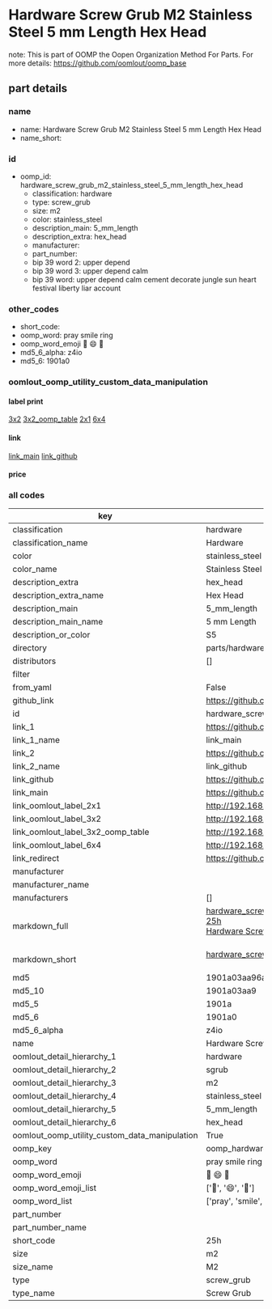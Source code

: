 # Hardware Screw Grub M2 Stainless Steel 5 mm Length Hex Head  

note: This is part of OOMP the Oopen Organization Method For Parts. For more details: https://github.com/oomlout/oomp_base

##  part details
  







### name
* name: Hardware Screw Grub M2 Stainless Steel 5 mm Length Hex Head
* name_short: 
### id
* oomp_id: hardware_screw_grub_m2_stainless_steel_5_mm_length_hex_head
  * classification: hardware
  * type: screw_grub
  * size: m2
  * color: stainless_steel
  * description_main: 5_mm_length
  * description_extra: hex_head
  * manufacturer: 
  * part_number: 
  * bip 39 word 2: upper depend
  * bip 39 word 3: upper depend calm
  * bip 39 word: upper depend calm cement decorate jungle sun heart festival liberty liar account

### other_codes
* short_code: 
* oomp_word: pray smile ring
* oomp_word_emoji :pray: :smile: :ring:
* md5_6_alpha: z4io
* md5_6: 1901a0






### oomlout_oomp_utility_custom_data_manipulation
#### label print
[3x2](http://192.168.1.245:1112/?label=oomp%20z4io)
[3x2_oomp_table](http://192.168.1.108:1112/?label=oomp%20z4io)
[2x1](http://192.168.1.242:1112/?label=oomp%20z4io)
[6x4](http://192.168.1.55:1112/?label=oomp%20z4io)    

#### link

[link_main](https://github.com/oomlout/oomlout_oomp_version_1_messy/tree/main/parts/hardware_screw_grub_m2_stainless_steel_5_mm_length_hex_head) [link_github](https://github.com/oomlout/oomlout_oomp_version_1_messy/tree/main/parts/hardware_screw_grub_m2_stainless_steel_5_mm_length_hex_head)                             

#### price







### all codes 
| key | value |  
| --- | --- |  
| classification | hardware |  
| classification_name | Hardware |  
| color | stainless_steel |  
| color_name | Stainless Steel |  
| description_extra | hex_head |  
| description_extra_name | Hex Head |  
| description_main | 5_mm_length |  
| description_main_name | 5 mm Length |  
| description_or_color | S5 |  
| directory | parts/hardware_screw_grub_m2_stainless_steel_5_mm_length_hex_head |  
| distributors | [] |  
| filter |  |  
| from_yaml | False |  
| github_link | https://github.com/oomlout/oomlout_oomp_part_src/tree/main/parts/hardware_screw_grub_m2_stainless_steel_5_mm_length_hex_head |  
| id | hardware_screw_grub_m2_stainless_steel_5_mm_length_hex_head |  
| link_1 | https://github.com/oomlout/oomlout_oomp_version_1_messy/tree/main/parts/hardware_screw_grub_m2_stainless_steel_5_mm_length_hex_head |  
| link_1_name | link_main |  
| link_2 | https://github.com/oomlout/oomlout_oomp_version_1_messy/tree/main/parts/hardware_screw_grub_m2_stainless_steel_5_mm_length_hex_head |  
| link_2_name | link_github |  
| link_github | https://github.com/oomlout/oomlout_oomp_version_1_messy/tree/main/parts/hardware_screw_grub_m2_stainless_steel_5_mm_length_hex_head |  
| link_main | https://github.com/oomlout/oomlout_oomp_version_1_messy/tree/main/parts/hardware_screw_grub_m2_stainless_steel_5_mm_length_hex_head |  
| link_oomlout_label_2x1 | http://192.168.1.242:1112/?label=oomp%20z4io |  
| link_oomlout_label_3x2 | http://192.168.1.245:1112/?label=oomp%20z4io |  
| link_oomlout_label_3x2_oomp_table | http://192.168.1.108:1112/?label=oomp%20z4io |  
| link_oomlout_label_6x4 | http://192.168.1.55:1112/?label=oomp%20z4io |  
| link_redirect | https://github.com/oomlout/oomlout_oomp_version_1_messy/tree/main/parts/hardware_screw_grub_m2_stainless_steel_5_mm_length_hex_head |  
| manufacturer |  |  
| manufacturer_name |  |  
| manufacturers | [] |  
| markdown_full | [hardware_screw_grub_m2_stainless_steel_5_mm_length_hex_head](none)<br>[25h](none)<br>[Hardware Screw Grub M2 Stainless Steel 5 Mm Length Hex Head](none)<br><br> |  
| markdown_short | [hardware_screw_grub_m2_stainless_steel_5_mm_length_hex_head](none)<br><br> |  
| md5 | 1901a03aa96a5b29e41c8252410ebf78 |  
| md5_10 | 1901a03aa9 |  
| md5_5 | 1901a |  
| md5_6 | 1901a0 |  
| md5_6_alpha | z4io |  
| name | Hardware Screw Grub M2 Stainless Steel 5 mm Length Hex Head |  
| oomlout_detail_hierarchy_1 | hardware |  
| oomlout_detail_hierarchy_2 | sgrub |  
| oomlout_detail_hierarchy_3 | m2 |  
| oomlout_detail_hierarchy_4 | stainless_steel |  
| oomlout_detail_hierarchy_5 | 5_mm_length |  
| oomlout_detail_hierarchy_6 | hex_head |  
| oomlout_oomp_utility_custom_data_manipulation | True |  
| oomp_key | oomp_hardware_screw_grub_m2_stainless_steel_5_mm_length_hex_head |  
| oomp_word | pray smile ring |  
| oomp_word_emoji | :pray: :smile: :ring: |  
| oomp_word_emoji_list | [':pray:', ':smile:', ':ring:'] |  
| oomp_word_list | ['pray', 'smile', 'ring'] |  
| part_number |  |  
| part_number_name |  |  
| short_code | 25h |  
| size | m2 |  
| size_name | M2 |  
| type | screw_grub |  
| type_name | Screw Grub |  
